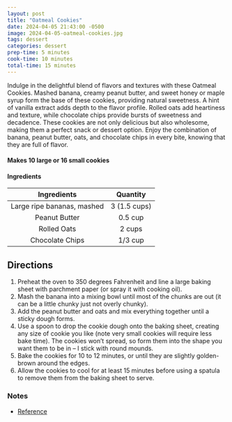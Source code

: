 ```yaml
---
layout: post
title: "Oatmeal Cookies"
date: 2024-04-05 21:43:00 -0500
image: 2024-04-05-oatmeal-cookies.jpg
tags: dessert
categories: dessert
prep-time: 5 minutes
cook-time: 10 minutes
total-time: 15 minutes
---
```


Indulge in the delightful blend of flavors and textures with these Oatmeal Cookies. Mashed banana, creamy peanut butter, and sweet honey or maple syrup form the base of these cookies, providing natural sweetness. A hint of vanilla extract adds depth to the flavor profile. Rolled oats add heartiness and texture, while chocolate chips provide bursts of sweetness and decadence. These cookies are not only delicious but also wholesome, making them a perfect snack or dessert option. Enjoy the combination of banana, peanut butter, oats, and chocolate chips in every bite, knowing that they are full of flavor.

#### Makes 10 large or 16 small cookies

#### Ingredients 

|         Ingredients        |   Quantity   |
|:--------------------------:|:------------:|
| Large ripe bananas, mashed | 3 (1.5 cups) |
|        Peanut Butter       |    0.5 cup   |
|         Rolled Oats        |    2 cups    |
|       Chocolate Chips      |    1/3 cup   |

## Directions

1. Preheat the oven to 350 degrees Fahrenheit and line a large baking sheet with parchment paper (or spray it with cooking oil).
2. Mash the banana into a mixing bowl until most of the chunks are out (it can be a little chunky just not overly chunky).
3. Add the peanut butter and oats and mix everything together until a sticky dough forms.
4. Use a spoon to drop the cookie dough onto the baking sheet, creating any size of cookie you like (note very small cookies will require less bake time). The cookies won’t spread, so form them into the shape you want them to be in – I stick with round mounds.
5. Bake the cookies for 10 to 12 minutes, or until they are slightly golden-brown around the edges.
6. Allow the cookies to cool for at least 15 minutes before using a spatula to remove them from the baking sheet to serve.

### Notes

* [Reference](https://www.theroastedroot.net/3-ingredient-oatmeal-cookies/)
